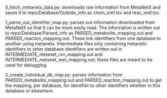0_fetch_metanetx_data.py: downloads raw information from MetaNetX and saves it to repo/Database/Outside_info as chem_xref.tsv and reac_xref.tsv.

1_parse_out_identifier_map.py: parses out information downloaded from MetaNetX so that it can be more easily read.  The information is written out to repo/Database/Parsed_info as PARSED_metabolite_mapping.out and PARSED_reaction_mapping.out.  These link identifiers from one database to another using metanetx.  Intermediate files only containing metanetx identifiers to other database identifiers are written out in INTERMEDIATE_metanet_rxn_mapping.out and INTERMEDIATE_metanet_met_mapping.out; these files are meant to be used for debugging.

2_create_individual_db_map.py: parses information from PARSED_metabolite_mapping.out and PARSED_reaction_mapping.out to get the mapping, per database, for identifier to other identifiers whether in this database or elsewhere.